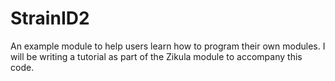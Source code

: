 StrainID2
=========

An example module to help users learn how to program their own modules. I will be writing a tutorial as part of the
Zikula module to accompany this code.